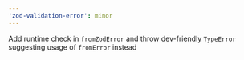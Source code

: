 ```yaml
---
'zod-validation-error': minor
---
```


Add runtime check in `fromZodError` and throw dev-friendly `TypeError` suggesting usage of `fromError` instead
